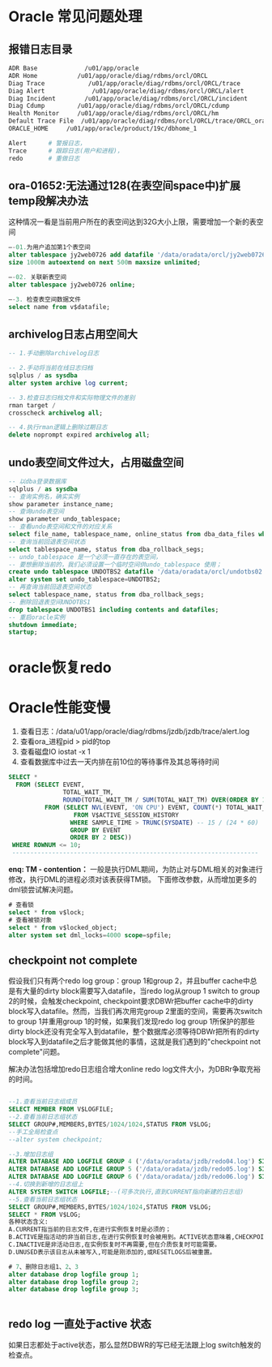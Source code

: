 # Oracle 常见问题处理

## 报错日志目录

```bash
ADR Base             /u01/app/oracle
ADR Home           /u01/app/oracle/diag/rdbms/orcl/ORCL
Diag Trace            /u01/app/oracle/diag/rdbms/orcl/ORCL/trace
Diag Alert             /u01/app/oracle/diag/rdbms/orcl/ORCL/alert
Diag Incident        /u01/app/oracle/diag/rdbms/orcl/ORCL/incident
Diag Cdump         /u01/app/oracle/diag/rdbms/orcl/ORCL/cdump
Health Monitor     /u01/app/oracle/diag/rdbms/orcl/ORCL/hm
Default Trace File  /u01/app/oracle/diag/rdbms/orcl/ORCL/trace/ORCL_ora_19445.trc
ORACLE_HOME     /u01/app/oracle/product/19c/dbhome_1

Alert      # 警报日志，
Trace      # 跟踪日志(用户和进程)， 
redo       # 重做日志
```

## ora-01652:无法通过128(在表空间space中)扩展temp段解决办法

这种情况一看是当前用户所在的表空间达到32G大小上限，需要增加一个新的表空间

```sql
–-01.为用户追加第1个表空间
alter tablespace jy2web0726 add datafile '/data/oradata/orcl/jy2web0726_extend1.dbf'
size 1000m autoextend on next 500m maxsize unlimited;

–-02. 关联新表空间
alter tablespace jy2web0726 online;

–-3. 检查表空间数据文件
select name from v$datafile;
```

## archivelog日志占用空间大

```sql
-- 1.手动删除archivelog日志

-- 2.手动将当前在线日志归档
sqlplus / as sysdba
alter system archive log current;

-- 3.检查日志归档文件和实际物理文件的差别
rman target /
crosscheck archivelog all;

-- 4.执行rman逻辑上删除过期日志
delete noprompt expired archivelog all;
```

## undo表空间文件过大，占用磁盘空间

```sql
-- 以dba登录数据库
sqlplus / as sysdba
-- 查询实例名，确实实例
show parameter instance_name;
-- 查询undo表空间
show parameter undo_tablespace;
-- 查看undo表空间和文件的对应关系
select file_name, tablespace_name, online_status from dba_data_files where tablespace_name='UNDOTBS1';
-- 查询当前回退表空间状态
select tablespace_name, status from dba_rollback_segs;
-- undo_tablespace 是一个必须一直存在的表空间，
-- 要想删除当前的，我们必须设置一个临时空间供undo_tablespace 使用；
create undo tablespace UNDOTBS2 datafile '/data/oradata/orcl/undotbs02.dbf' size 100M;
alter system set undo_tablespace=UNDOTBS2;
-- 再查询当前回退表空间状态
select tablespace_name, status from dba_rollback_segs;
-- 删除回退表空间UNDOTBS1
drop tablespace UNDOTBS1 including contents and datafiles;
-- 重启oracle实例
shutdown immediate;
startup;
```

# oracle恢复redo

# Oracle性能变慢

1. 查看日志：/data/u01/app/oracle/diag/rdbms/jzdb/jzdb/trace/alert.log
2. 查看ora_进程pid > pid的top
3. 查看磁盘IO iostat -x 1
4. 查看数据库中过去一天内排在前10位的等待事件及其总等待时间

```sql
SELECT *
  FROM (SELECT EVENT,
               TOTAL_WAIT_TM,
               ROUND(TOTAL_WAIT_TM / SUM(TOTAL_WAIT_TM) OVER(ORDER BY 1), 4) * 100 || '%' ZB
          FROM (SELECT NVL(EVENT, 'ON CPU') EVENT, COUNT(*) TOTAL_WAIT_TM
                  FROM V$ACTIVE_SESSION_HISTORY
                 WHERE SAMPLE_TIME > TRUNC(SYSDATE) -- 15 / (24 * 60)
                 GROUP BY EVENT
                 ORDER BY 2 DESC))
 WHERE ROWNUM <= 10;
 --------------------------------------------------------------------
```

**enq: TM - contention：**
一般是执行DML期间，为防止对与DML相关的对象进行修改，执行DML的进程必须对该表获得TM锁。
下面修改参数，从而增加更多的dml锁尝试解决问题。

```sql
# 查看锁
select * from v$lock;
# 查看被锁对象
select * from v$locked_object;
alter system set dml_locks=4000 scope=spfile;


```

## checkpoint not complete

假设我们只有两个redo log group：group 1和group 2，并且buffer cache中总是有大量的dirty block需要写入datafile，当redo log从group 1 switch to group 2的时候，会触发checkpoint, checkpoint要求DBWr把buffer cache中的dirty block写入datafile。然而，当我们再次用完group 2里面的空间，需要再次switch to group 1并重用group 1的时候，如果我们发现redo log group 1所保护的那些dirty block还没有完全写入到datafile，整个数据库必须等待DBWr把所有的dirty block写入到datafile之后才能做其他的事情，这就是我们遇到的"checkpoint not complete"问题。

解决办法包括增加redo日志组合增大online redo log文件大小，为DBRr争取充裕的时间。

```sql

--1.查看当前日志组成员
SELECT MEMBER FROM V$LOGFILE;
--2.查看当前日志组状态
SELECT GROUP#,MEMBERS,BYTES/1024/1024,STATUS FROM V$LOG;
--手工全局检查点
--alter system checkpoint;

--3.增加日志组
ALTER DATABASE ADD LOGFILE GROUP 4 ('/data/oradata/jzdb/redo04.log') SIZE 1G;
ALTER DATABASE ADD LOGFILE GROUP 5 ('/data/oradata/jzdb/redo05.log') SIZE 1G;
ALTER DATABASE ADD LOGFILE GROUP 6 ('/data/oradata/jzdb/redo06.log') SIZE 1G;
--4.切换到新增的日志组上
ALTER SYSTEM SWITCH LOGFILE;--(可多次执行,直到CURRENT指向新建的日志组)
--5.查看当前日志组状态
SELECT GROUP#,MEMBERS,BYTES/1024/1024,STATUS FROM V$LOG;
SELECT * FROM V$LOG;
各种状态含义:
A.CURRENT指当前的日志文件,在进行实例恢复时是必须的；
B.ACTIVE是指活动的非当前日志,在进行实例恢复时会被用到。ACTIVE状态意味着,CHECKPOINT尚未完成,因此该日志文件不能被覆盖。这时也不能DROP掉,应该执行ALTER SYSTEM CHECKPOINT; --强制执行检查点;然后在操作。
C.INACTIVE是非活动日志,在实例恢复时不再需要,但在介质恢复时可能需要。
D.UNUSED表示该日志从未被写入,可能是刚添加的,或RESETLOGS后被重置。

# 7、删除日志组1、2、3
alter database drop logfile group 1;
alter database drop logfile group 2;
alter database drop logfile group 3;



```

## redo log 一直处于active 状态

如果日志都处于active状态，那么显然DBWR的写已经无法跟上log switch触发的检查点。
